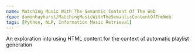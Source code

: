 ```yaml
---
name: Matching Music With The Semantic Content Of The Web
repo: damonhayhurst/MatchingMusicWithTheSemanticContentOfTheWeb
tags: [Python, NLP, Information Music Retrieval]
---
```

An exploration into using HTML content for the context of automatic playlist generation
